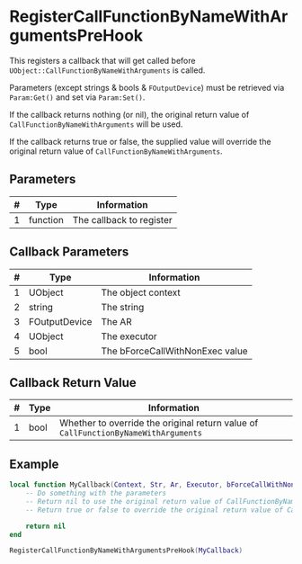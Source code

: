 # RegisterCallFunctionByNameWithArgumentsPreHook

This registers a callback that will get called before `UObject::CallFunctionByNameWithArguments` is called.

Parameters (except strings & bools & `FOutputDevice`) must be retrieved via `Param:Get()` and set via `Param:Set()`.

If the callback returns nothing (or nil), the original return value of `CallFunctionByNameWithArguments` will be used.

If the callback returns true or false, the supplied value will override the original return value of `CallFunctionByNameWithArguments`.

## Parameters

| # | Type | Information |
|---|------|-------------|
| 1 | function | The callback to register |

## Callback Parameters

| # | Type | Information |
|---|------|-------------|
| 1 | UObject | The object context |
| 2 | string | The string |
| 3 | FOutputDevice | The AR |
| 4 | UObject | The executor |
| 5 | bool | The bForceCallWithNonExec value |

## Callback Return Value

| # | Type | Information |
|---|------|-------------|
| 1 | bool | Whether to override the original return value of `CallFunctionByNameWithArguments` |

## Example

```lua
local function MyCallback(Context, Str, Ar, Executor, bForceCallWithNonExec)
    -- Do something with the parameters
    -- Return nil to use the original return value of CallFunctionByNameWithArguments
    -- Return true or false to override the original return value of CallFunctionByNameWithArguments

    return nil
end

RegisterCallFunctionByNameWithArgumentsPreHook(MyCallback)
```